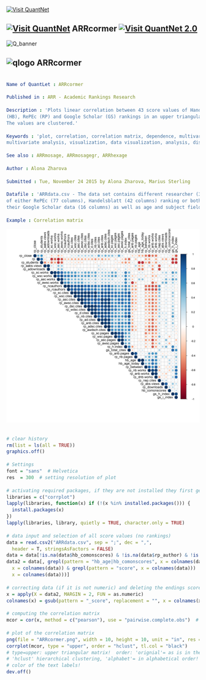 
[<img src="https://github.com/QuantLet/Styleguide-and-Validation-procedure/blob/master/pictures/banner.png" alt="Visit QuantNet">](http://quantlet.de/index.php?p=info)

## [<img src="https://github.com/QuantLet/Styleguide-and-Validation-procedure/blob/master/pictures/qloqo.png" alt="Visit QuantNet">](http://quantlet.de/) **ARRcormer** [<img src="https://github.com/QuantLet/Styleguide-and-Validation-procedure/blob/master/pictures/QN2.png" width="60" alt="Visit QuantNet 2.0">](http://quantlet.de/d3/ia)



![Q_banner](https://github.com/QuantLet/Styleguide-and-Validation-procedure/blob/master/pictures/banner.png)

## ![qlogo](https://github.com/QuantLet/Styleguide-and-Validation-procedure/blob/master/pictures/qloqo.png) **ARRcormer**

```yaml

Name of QuantLet : ARRcormer

Published in : ARR - Academic Rankings Research

Description : 'Plots linear correlation between 43 score values of Handelsblatt 
(HB), RePEc (RP) and Google Scholar (GS) rankings in an upper triangular matrix. 
The values are clustered.'

Keywords : 'plot, correlation, correlation matrix, dependence, multivariate, 
multivariate analysis, visualization, data visualization, analysis, discriptive methods'

See also : ARRmosage, ARRmosagegr, ARRhexage

Author : Alona Zharova

Submitted : Tue, November 24 2015 by Alona Zharova, Marius Sterling

Datafile : 'ARRdata.csv - The data set contains different researcher (3011 rows) 
of either RePEc (77 columns), Handelsblatt (42 columns) ranking or both and 
their Google Scholar data (16 columns) as well as age and subject fields (2 colums)'

Example : Correlation matrix

```

![Picture1](ARRcormer.png)


```r

# clear history
rm(list = ls(all = TRUE))
graphics.off()

# Settings
font = "sans"  # Helvetica
res  = 300  # setting resolution of plot

# activating required packages, if they are not installed they first get installed
libraries = c("corrplot")
lapply(libraries, function(x) if (!(x %in% installed.packages())) {
  install.packages(x)
})
lapply(libraries, library, quietly = TRUE, character.only = TRUE)

# data input and selection of all score values (no rankings)
data = read.csv2("ARRdata.csv", sep = ";", dec = ",", 
  header = T, stringsAsFactors = FALSE)
data = data[!is.na(data$hb_comonscores) & !is.na(data$rp_author) & !is.na(data$gs_author), ]
data2 = data[, grepl(pattern = "hb_age|hb_comonscores", x = colnames(data)) | (grepl(pattern = "rp_", 
  x = colnames(data)) & grepl(pattern = "score", x = colnames(data))) | (grepl(pattern = "gs_total_cites|gs_h_index|gs_i_index", 
  x = colnames(data)))]

# correcting data (if it is not numeric) and deleting the endings score
x = apply(X = data2, MARGIN = 2, FUN = as.numeric)
colnames(x) = gsub(pattern = "_score", replacement = "", x = colnames(x))

# computing the correlation matrix
mcor = cor(x, method = c("pearson"), use = "pairwise.complete.obs")  # 'pearson', 'kendall', 'spearman'

# plot of the correlation matrix
png(file = "ARRcormer.png", width = 10, height = 10, unit = "in", res = res, family = font)
corrplot(mcor, type = "upper", order = "hclust", tl.col = "black")
# type=upper: upper triangular matrix!  order: 'orignial'= as is in the matrix,
# 'hclust' hierarchical clustering, 'alphabet'= in alphabetical order!  tl.col:
# color of the text labels!
dev.off()

```

